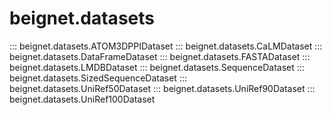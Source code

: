 # beignet.datasets

::: beignet.datasets.ATOM3DPPIDataset
::: beignet.datasets.CaLMDataset
::: beignet.datasets.DataFrameDataset
::: beignet.datasets.FASTADataset
::: beignet.datasets.LMDBDataset
::: beignet.datasets.SequenceDataset
::: beignet.datasets.SizedSequenceDataset
::: beignet.datasets.UniRef50Dataset
::: beignet.datasets.UniRef90Dataset
::: beignet.datasets.UniRef100Dataset
